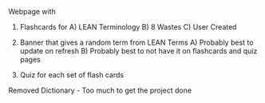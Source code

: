 Webpage with

1. Flashcards for
   A) LEAN Terminology
   B) 8 Wastes
   C) User Created

2. Banner that gives a random term from LEAN Terms
   A) Probably best to update on refresh
   B) Probably best to not have it on flashcards and quiz pages

3. Quiz for each set of flash cards

Removed Dictionary - Too much to get the project done
